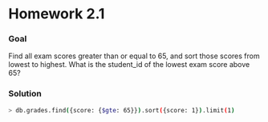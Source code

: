 # Homework 2.1

### Goal

Find all exam scores greater than or equal to 65, and sort those scores from lowest to highest.
What is the student_id of the lowest exam score above 65?

### Solution

```sh
> db.grades.find({score: {$gte: 65}}).sort({score: 1}).limit(1)
```